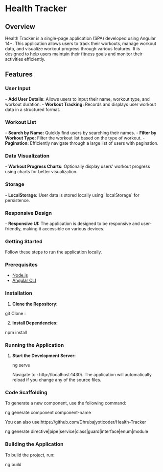 <h1> Health  Tracker</h1>

<h2>Overview</h2>
<p>
Health  Tracker is a single-page application (SPA) developed using Angular 14+. This application allows users to track their workouts, manage workout data, and visualize workout progress through various features. It is designed to help users maintain their fitness goals and monitor their activities efficiently.</p>

<h2>Features</h2>

<h3> User Input</h3>
- <b> Add User Details:</b> Allows users to input their name, workout type, and workout duration.
- <b>Workout Tracking:</b> Records and displays user workout data in a structured format.

<h3>Workout List</h3>
- <b>Search by Name:</b> Quickly find users by searching their names.
- <b>Filter by Workout Type:</b> Filter the workout list based on the type of workout.
- <b>Pagination:</b> Efficiently navigate through a large list of users with pagination.

<h3>Data Visualization</h3>
- <b> Workout Progress Charts:</b> Optionally display users' workout progress using charts for better visualization.

<h3> Storage</h3>
- <b>LocalStorage:</b> User data is stored locally using `localStorage` for persistence.

<h3> Responsive Design </h3>
- <b>Responsive UI:</b> The application is designed to be responsive and user-friendly, making it accessible on various devices.




<h3> Getting Started</h3>

Follow these steps to run the application locally.

<h3> Prerequisites</h3>

- [Node.js](https://nodejs.org/en/)
- [Angular CLI](https://angular.io/cli)

<h3> Installation</h3>

1. <b>Clone the Repository:</b>
<p>
   git Clone :
</p>

2. <b>Install Dependencies:</b>
<p>
    npm install
</p>

<h3> Running the Application</h3>

1. <b>Start the Development Server:</b>
   <p> 
    ng serve<br>
    
    Navigate to : http://localhost:1430/. The application will automatically reload if you change any of the source files.</p>

<h3>Code Scaffolding</h3>
<p>
To generate a new component, use the following command:

ng generate component component-name
</p>
You can also use:https://github.com/Dhrubajyoticoder/Health-Tracker
<p>
ng generate directive|pipe|service|class|guard|interface|enum|module </p>


<h3> Building the Application</h3>
<p>
To build the project, run:

ng build

</p>




